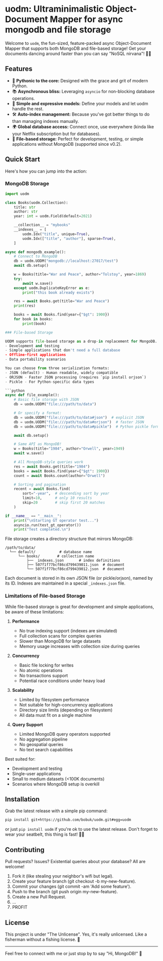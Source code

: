 # uodm: Ultraminimalistic Object-Document Mapper for async mongodb and file storage

Welcome to `uodm`, the fun-sized, feature-packed async Object-Document Mapper that supports both MongoDB and file-based storage! Get your documents dancing around faster than you can say "NoSQL nirvana"! 🕺💾

## Features

- 🐍 **Pythonic to the core:** Designed with the grace and grit of modern Python.
- 📚 **Asynchronous bliss:** Leveraging `asyncio` for non-blocking database operations.
- 🎳 **Simple and expressive models:** Define your models and let uodm handle the rest.
- 🛠️ **Auto-index management:** Because you've got better things to do than managing indexes manually.
- 🌍 **Global database access:** Connect once, use everywhere (kinda like your Netflix subscription but for databases).
- 📁 **File-based storage:** Perfect for development, testing, or simple applications without MongoDB (supported since v0.2).

## Quick Start

Here's how you can jump into the action:

### MongoDB Storage

```python
import uodm

class Books(uodm.Collection):
    title: str
    author: str
    year: int = uodm.Field(default=2021)

    __collection__ = "mybooks"
    __indexes__ = [
        uodm.Idx("title", unique=True),
        uodm.Idx(["title", "author"], sparse=True),
    ]

async def mongodb_example():
    # Connect to MongoDB
    db = uodm.UODM("mongodb://localhost:27017/test")
    await db.setup()

    w = Books(title="War and Peace", author="Tolstoy", year=1869)
    try:
        await w.save()
    except uodm.DuplicateKeyError as e:
        print("this book already exists")

    res = await Books.get(title="War and Peace")
    print(res)

    books = await Books.find(year={"$gt": 1900})
    for book in books:
        print(book)

### File-based Storage

UODM supports file-based storage as a drop-in replacement for MongoDB. This is perfect for:
- Development and testing
- Simple applications that don't need a full database
- Offline-first applications
- Data portability scenarios

You can choose from three serialization formats:
- JSON (default) - Human readable, widely compatible
- ORJSON - Faster JSON processing (requires `pip install orjson`)
- Pickle - For Python-specific data types

```python
async def file_example():
    # Basic file storage with JSON
    db = uodm.UODM("file:///path/to/data")

    # Or specify a format:
    db = uodm.UODM("file:///path/to/data#json")  # explicit JSON
    db = uodm.UODM("file:///path/to/data#orjson")  # faster JSON
    db = uodm.UODM("file:///path/to/data#pickle")  # Python pickle format

    await db.setup()

    # Same API as MongoDB!
    w = Books(title="1984", author="Orwell", year=1949)
    await w.save()

    # All MongoDB-style queries work
    res = await Books.get(title="1984")
    books = await Books.find(year={"$gt": 1900})
    count = await Books.count(author="Orwell")

    # Sorting and pagination
    recent = await Books.find(
        sort="-year",  # descending sort by year
        limit=10,      # only 10 results
        skip=20        # skip first 20 matches
    )

if __name__ == "__main__":
    print("\nStarting GT operator test...")
    asyncio.run(test_gt_operator())
    print("Test completed.\n")
```

File storage creates a directory structure that mirrors MongoDB:
```
/path/to/data/
  └── default/           # database name
      └── books/        # collection name
          ├── _indexes.json       # index definitions
          ├── 507f1f77bcf86cd799439011.json  # document
          └── 507f1f77bcf86cd799439012.json  # document
```

Each document is stored in its own JSON file (or pickle/orjson), named by its ID.
Indexes are maintained in a special `_indexes.json` file.

### Limitations of File-based Storage

While file-based storage is great for development and simple applications, be aware of these limitations:

1. **Performance**
   - No true indexing support (indexes are simulated)
   - Full collection scans for complex queries
   - Slower than MongoDB for large datasets
   - Memory usage increases with collection size during queries

2. **Concurrency**
   - Basic file locking for writes
   - No atomic operations
   - No transactions support
   - Potential race conditions under heavy load

3. **Scalability**
   - Limited by filesystem performance
   - Not suitable for high-concurrency applications
   - Directory size limits (depending on filesystem)
   - All data must fit on a single machine

4. **Query Support**
   - Limited MongoDB query operators supported
   - No aggregation pipeline
   - No geospatial queries
   - No text search capabilities

Best suited for:
- Development and testing
- Single-user applications
- Small to medium datasets (<100K documents)
- Scenarios where MongoDB setup is overkill

## Installation

Grab the latest release with a simple pip command:

``` bash
pip install git+https://github.com/bobuk/uodm.git#egg=uodm
```

or just `pip install uodm` if you're ok to use the latest release.
Don't forget to wear your seatbelt, this thing is fast! 🚗💨


## Contributing

Pull requests? Issues? Existential queries about your database? All are welcome!

1. Fork it (like stealing your neighbor's wifi but legal).
2. Create your feature branch (git checkout -b my-new-feature).
3. Commit your changes (git commit -am 'Add some feature').
4. Push to the branch (git push origin my-new-feature).
5. Create a new Pull Request.
6. ...
7. PROFIT

## License

This project is under "The Unlicense". Yes, it's really unlicensed. Like a fisherman without a fishing license. 🎣

---
Feel free to connect with me or just stop by to say "Hi, MongoDB!" 👋
